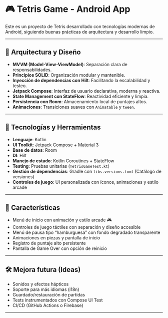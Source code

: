 # 🎮 Tetris Game - Android App

Este es un proyecto de Tetris desarrollado con tecnologías modernas de Android, siguiendo buenas prácticas de arquitectura y desarrollo limpio.

---

## 🧠 Arquitectura y Diseño

- **MVVM (Model-View-ViewModel)**: Separación clara de responsabilidades.
- **Principios SOLID**: Organización modular y mantenible.
- **Inyección de dependencias con Hilt**: Facilitando la escalabilidad y testeo.
- **Jetpack Compose**: Interfaz de usuario declarativa, moderna y reactiva.
- **State Management con StateFlow**: Reactividad eficiente y limpia.
- **Persistencia con Room**: Almacenamiento local de puntajes altos.
- **Animaciones**: Transiciones suaves con `Animatable` y `tween`.

---

## 🧩 Tecnologías y Herramientas

- **Lenguaje**: Kotlin
- **UI Toolkit**: Jetpack Compose + Material 3
- **Base de datos**: Room
- **DI**: Hilt
- **Manejo de estado**: Kotlin Coroutines + StateFlow
- **Testing**: Pruebas unitarias (`TetrisGameTest.kt`)
- **Gestión de dependencias**: Gradle con `libs.versions.toml` (Catálogo de versiones)
- **Controles de juego**: UI personalizada con íconos, animaciones y estilo arcade

---

## 🚀 Características

- Menú de inicio con animación y estilo arcade 🎮
- Controles de juego táctiles con separación y diseño accesible
- Menú de pausa tipo “hamburguesa” con fondo degradado transparente
- Animaciones en piezas y pantalla de inicio
- Registro de puntaje alto persistente
- Pantalla de Game Over con opción de reinicio

---

## 🛠️ Mejora futura (Ideas)

- Sonidos y efectos hápticos
- Soporte para más idiomas (i18n)
- Guardado/restauración de partidas
- Tests instrumentados con Compose UI Test
- CI/CD (GitHub Actions o Firebase)

---

